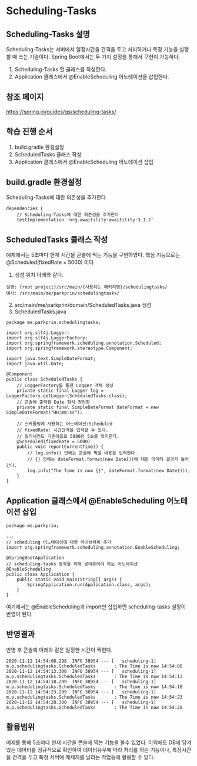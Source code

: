 # Scheduling-Tasks

## Scheduling-Tasks 설명
Scheduling-Tasks는 서버에서 일정시간을 간격을 두고 처리하거나 특정 기능을
실행 할 때 쓰는 기술이다. Spring Boot에서는 두 가지 설정을 통해서
구현이 가능하다.

1. Scheduling-Tasks 할 클래스를 작성한다.
2. Application 클래스에서 @EnableScheduling 어노테이션을 삽입한다.  

## 참조 페이지
https://spring.io/guides/gs/scheduling-tasks/

## 학습 진행 순서
1. build.gradle 환경설정
2. ScheduledTasks 클래스 작성
3. Application 클래스에서 @EnableScheduling 어노테이션 삽입


## build.gradle 환경설정

Scheduling-Tasks에 대한 의존성을 추가한다
```
dependencies {
    // Scheduling-Tasks에 대한 의존성을 추가한다
    testImplementation 'org.awaitility:awaitility:3.1.2' 
```

## ScheduledTasks 클래스 작성
예제에서는 5초마다 현재 시간을 콘솔에 찍는 기능을 구현하였다. 
핵심 기능으로는 @Scheduled(fixedRate = 5000) 이다

1. 생성 위치 아래와 같다.
```
설명: {root project}/src/main/{사용하는 패키지명}/schedulingtasks/
예시: /src/main/me/parkprin/schedulingtasks/
```
2. src/main/me/parkprin/domain/ScheduledTasks.java 생성
3. ScheduledTasks.java 

```
package me.parkprin.schedulingtasks;

import org.slf4j.Logger;
import org.slf4j.LoggerFactory;
import org.springframework.scheduling.annotation.Scheduled;
import org.springframework.stereotype.Component;

import java.text.SimpleDateFormat;
import java.util.Date;

@Component
public class ScheduledTasks {
    // LoggerFactory를 통한 Logger 객체 생성
    private static final Logger log = LoggerFactory.getLogger(ScheduledTasks.class);
    // 콘솔에 출력할 Date 형식 정의함
    private static final SimpleDateFormat dateFormat = new SimpleDateFormat("HH:mm:ss");

    // 스케줄링에 사용하는 어노테이션:Scheduled
    // fixedRate: 시간간격을 입력할 수 있다.
    // 밀리세컨드 기준이므로 5000은 5초를 의미한다.
    @Scheduled(fixedRate = 5000)
    public void reportCurrentTime() {
        // log.info() 안에는 콘솔에 찍을 내용을 입력한다. 
        // {} 안에는 dateFormat.format(new Date())에 대한 데이터 결과가 들어간다.
        log.info("The Time is now {}", dateFormat.format(new Date()));
    }
}

```

## Application 클래스에서 @EnableScheduling 어노테이션 삽입

```
package me.parkprin;

...
// scheduling 어노테이션에 대한 라이브러리 추가
import org.springframework.scheduling.annotation.EnableScheduling;

@SpringBootApplication
// scheduling-tasks 동작을 위해 넣어주어야 하는 어노테이션
@EnableScheduling
public class Application {
    public static void main(String[] args) {
        SpringApplication.run(Application.class, args);
    }
}
```
여기에서는 @EnableScheduling과 import만 삽입하면 scheduling-tasks 설정이 반영이 된다

## 반영결과
반영 후 콘솔에 아래와 같은 일정한 시간이 찍힌다.
```
2020-11-12 14:54:08.298  INFO 38954 --- [   scheduling-1] m.p.schedulingtasks.ScheduledTasks       : The Time is now 14:54:08
2020-11-12 14:54:13.300  INFO 38954 --- [   scheduling-1] m.p.schedulingtasks.ScheduledTasks       : The Time is now 14:54:13
2020-11-12 14:54:18.299  INFO 38954 --- [   scheduling-1] m.p.schedulingtasks.ScheduledTasks       : The Time is now 14:54:18
2020-11-12 14:54:23.299  INFO 38954 --- [   scheduling-1] m.p.schedulingtasks.ScheduledTasks       : The Time is now 14:54:23
2020-11-12 14:54:28.300  INFO 38954 --- [   scheduling-1] m.p.schedulingtasks.ScheduledTasks       : The Time is now 14:54:28
```

## 활용범위
예제를 통해 5초마다 현재 시간을 콘솔에 찍는 기능을 볼수 있었다. 
이외에도 DB에 담겨있는 데이터를 정규적으로 확인하여 데이터유무에 따라
처리를 하는 기능이나, 특정시간을 간격을 두고 특정 서버에 메세지를 날리는 작업등에
활용할 수 있다.


